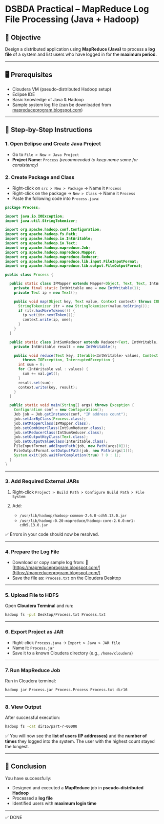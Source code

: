 # DSBDA Practical – MapReduce Log File Processing (Java + Hadoop)

## 🔧 Objective

Design a distributed application using **MapReduce (Java)** to process a **log file** of a system and list users who have logged in for the **maximum period**.

---

## 🖥️ Prerequisites

* Cloudera VM (pseudo-distributed Hadoop setup)
* Eclipse IDE
* Basic knowledge of Java & Hadoop
* Sample system log file (can be downloaded from [mapreduceprogram.blogspot.com](https://mapreduceprogram.blogspot.com/))

---

## 📁 Step-by-Step Instructions

### 1. Open Eclipse and Create Java Project

* Go to `File > New > Java Project`
* **Project Name:** `Process` *(recommended to keep name same for consistency)*

### 2. Create Package and Class

* Right-click on `src > New > Package` → Name it `Process`
* Right-click on the package → `New > Class` → Name it `Process`
* Paste the following code into `Process.java`:

```java
package Process;

import java.io.IOException;
import java.util.StringTokenizer;

import org.apache.hadoop.conf.Configuration;
import org.apache.hadoop.fs.Path;
import org.apache.hadoop.io.IntWritable;
import org.apache.hadoop.io.Text;
import org.apache.hadoop.mapreduce.Job;
import org.apache.hadoop.mapreduce.Mapper;
import org.apache.hadoop.mapreduce.Reducer;
import org.apache.hadoop.mapreduce.lib.input.FileInputFormat;
import org.apache.hadoop.mapreduce.lib.output.FileOutputFormat;

public class Process {

  public static class IPMapper extends Mapper<Object, Text, Text, IntWritable> {
    private final static IntWritable one = new IntWritable(1);
    private Text ip = new Text();

    public void map(Object key, Text value, Context context) throws IOException, InterruptedException {
      StringTokenizer itr = new StringTokenizer(value.toString());
      if (itr.hasMoreTokens()) {
        ip.set(itr.nextToken());
        context.write(ip, one);
      }
    }
  }

  public static class IntSumReducer extends Reducer<Text, IntWritable, Text, IntWritable> {
    private IntWritable result = new IntWritable();

    public void reduce(Text key, Iterable<IntWritable> values, Context context)
        throws IOException, InterruptedException {
      int sum = 0;
      for (IntWritable val : values) {
        sum += val.get();
      }
      result.set(sum);
      context.write(key, result);
    }
  }

  public static void main(String[] args) throws Exception {
    Configuration conf = new Configuration();
    Job job = Job.getInstance(conf, "IP address count");
    job.setJarByClass(Process.class);
    job.setMapperClass(IPMapper.class);
    job.setCombinerClass(IntSumReducer.class);
    job.setReducerClass(IntSumReducer.class);
    job.setOutputKeyClass(Text.class);
    job.setOutputValueClass(IntWritable.class);
    FileInputFormat.addInputPath(job, new Path(args[0]));
    FileOutputFormat.setOutputPath(job, new Path(args[1]));
    System.exit(job.waitForCompletion(true) ? 0 : 1);
  }
}
```

---

### 3. Add Required External JARs

1. Right-click `Project > Build Path > Configure Build Path > File System `
2. Add:

   * `/usr/lib/hadoop/hadoop-common-2.6.0-cdh5.13.0.jar`
   * `/usr/lib/hadoop-0.20-mapreduce/hadoop-core-2.6.0-mr1-cdh5.13.0.jar`

✅ Errors in your code should now be resolved.

---

### 4. Prepare the Log File

* Download or copy sample log from:
  🔗 [https://mapreduceprogram.blogspot.com/](https://mapreduceprogram.blogspot.com/)
* Save the file as: `Process.txt` on the Cloudera Desktop

---

### 5. Upload File to HDFS

Open **Cloudera Terminal** and run:

```bash
hadoop fs -put Desktop/Process.txt Process.txt
```

---

### 6. Export Project as JAR

* Right-click `Process.java` → `Export > Java > JAR file`
* Name it: `Process.jar`
* Save it to a known Cloudera directory (e.g., `/home/cloudera`)

---

### 7. Run MapReduce Job

Run in Cloudera terminal:

```bash
hadoop jar Process.jar Process.Process Process.txt dir16
```

---

### 8. View Output

After successful execution:

```bash
hadoop fs -cat dir16/part-r-00000
```

✅ You will now see the **list of users (IP addresses)** and the **number of times** they logged into the system. The user with the highest count stayed the longest.

---

## 🏁 Conclusion

You have successfully:

* Designed and executed a **MapReduce** job in **pseudo-distributed Hadoop**
* Processed a **log file**
* Identified users with **maximum login time**

---
✅ DONE
